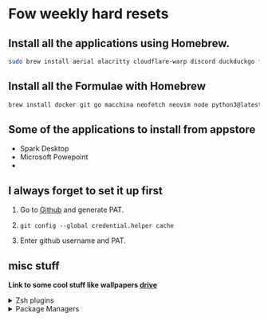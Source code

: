 # Fow weekly hard resets

## Install all the applications using Homebrew.

```bash
sudo brew install aerial alacritty cloudflare-warp discord duckduckgo firefox google-chrome keka kitty linearmouse microsoft-edge obsidian postman raycast spotify stats telegram visual-studio-code  zoom
```

## Install all the Formulae with Homebrew

```bash
brew install docker git go macchina neofetch neovim node python3@latest spaceship tmux colorls
```

## Some of the applications to install from appstore

- Spark Desktop
- Microsoft Powepoint
- 

## I always forget to set it up first

1. Go to [Github](https://github.com/settings/tokens) and generate PAT.

2. `git config --global credential.helper cache`

3. Enter github username and PAT.

## misc stuff

**Link to some cool stuff like wallpapers [drive](https://drive.google.com/drive/folders/1Bdx17wD76t5JKWm4U7bPDri1SqV-SeSj?usp=drive_link)**

<details>
<summary> Zsh plugins </summary>

- [zsh-syntax-highlighting](https://github.com/zsh-users/zsh-syntax-highlighting)
- [zsh-autosuggestions](https://github.com/zsh-users/zsh-autosuggestions)

</details>

<details>
<summary>Package Managers</summary>

- [bun](https://bun.sh/docs/installation)

</details>

